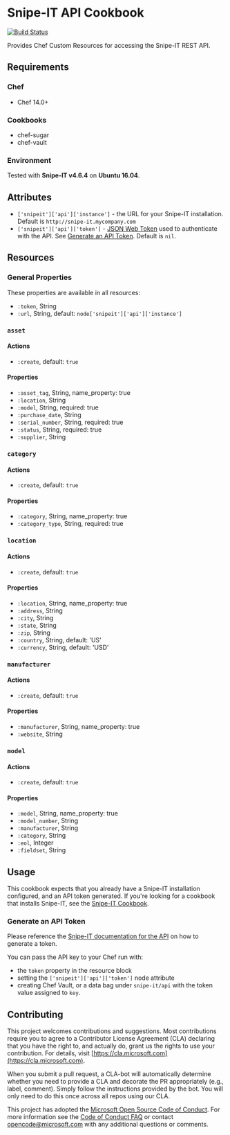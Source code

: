 # Snipe-IT API Cookbook

[![Build Status](https://dev.azure.com/office/APEX/_apis/build/status/Snipe-IT%20API%20Cookbook)](https://dev.azure.com/office/APEX/_build/latest?definitionId=4257)

Provides Chef Custom Resources for accessing the Snipe-IT REST API.

## Requirements

### Chef

- Chef 14.0+

### Cookbooks

- chef-sugar
- chef-vault

### Environment

Tested with **Snipe-IT v4.6.4** on **Ubuntu 16.04**.

## Attributes

- `['snipeit']['api']['instance']` - the URL for your Snipe-IT installation. Default is `http://snipe-it.mycompany.com`
- `['snipeit']['api']['token']` - [JSON Web Token](https://jwt.io/) used to authenticate with the API. See [Generate an API Token](#generate-an-api-token). Default is `nil`.

## Resources

### General Properties

These properties are available in all resources:

- `:token`, String
- `:url`, String, default: `node['snipeit']['api']['instance']`

### `asset`

#### Actions

- `:create`, default: `true`

#### Properties

- `:asset_tag`, String, name_property: true
- `:location`, String
- `:model`, String, required: true
- `:purchase_date`, String
- `:serial_number`, String, required: true
- `:status`, String, required: true
- `:supplier`, String

### `category`

#### Actions

- `:create`, default: `true`

#### Properties

- `:category`, String, name_property: true
- `:category_type`, String, required: true

### `location`

#### Actions

- `:create`, default: `true`

#### Properties

- `:location`, String, name_property: true
- `:address`, String
- `:city`, String
- `:state`, String
- `:zip`, String
- `:country`, String, default: 'US'
- `:currency`, String, default: 'USD'

### `manufacturer`

#### Actions

- `:create`, default: `true`

#### Properties

- `:manufacturer`, String, name_property: true
- `:website`, String

### `model`

#### Actions

- `:create`, default: `true`

#### Properties

- `:model`, String, name_property: true
- `:model_number`, String
- `:manufacturer`, String
- `:category`, String
- `:eol`, Integer
- `:fieldset`, String

## Usage

This cookbook expects that you already have a Snipe-IT installation configured, and an API token generated. If you're looking for a cookbook that installs Snipe-IT, see the [Snipe-IT Cookbook](https://supermarket.chef.io/cookbooks/snipe-it).

### Generate an API Token

Please reference the [Snipe-IT documentation for the API](https://snipe-it.readme.io/v4.6.3/reference#generating-api-tokens) on how to generate a token.

You can pass the API key to your Chef run with:

- the `token` property in the resource block
- setting the `['snipeit']['api']['token']` node attribute
- creating Chef Vault, or a data bag under `snipe-it/api` with the token value assigned to `key`.

## Contributing

This project welcomes contributions and suggestions.  Most contributions require you to agree to a
Contributor License Agreement (CLA) declaring that you have the right to, and actually do, grant us
the rights to use your contribution. For details, visit [https://cla.microsoft.com](https://cla.microsoft.com).

When you submit a pull request, a CLA-bot will automatically determine whether you need to provide
a CLA and decorate the PR appropriately (e.g., label, comment). Simply follow the instructions
provided by the bot. You will only need to do this once across all repos using our CLA.

This project has adopted the [Microsoft Open Source Code of Conduct](https://opensource.microsoft.com/codeofconduct/).
For more information see the [Code of Conduct FAQ](https://opensource.microsoft.com/codeofconduct/faq/) or
contact [opencode@microsoft.com](mailto:opencode@microsoft.com) with any additional questions or comments.
